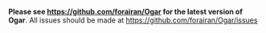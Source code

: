 **Please see https://github.com/forairan/Ogar for the latest version of Ogar**. All issues should be made at https://github.com/forairan/Ogar/issues
